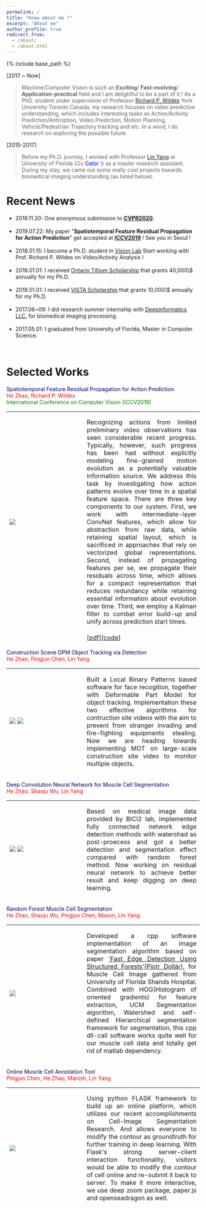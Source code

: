 ```yaml
---
permalink: /
title: "Know about me !"
excerpt: "About me"
author_profile: true
redirect_from: 
  - /about/
  - /about.html
---
```

{% include base_path %}

[2017 ~ Now]
> Machine/Computer Vision is such an <b>Exciting</b>/ <b>Fast-evolving</b>/ <b>Application-practical</b> field and I am delightful to be a part of it ! As a PhD. student under supervision of Professor <a href="http://www.cse.yorku.ca/~wildes/">Richard P. Wildes</a> York University Toronto Canada, my research focuses on video predictive understanding, which includes interesting tasks as Action/Activity Prediction/Anticiption, Video Prediction, Motion Planning, Vehicle/Pedestrian Trajectory tracking and etc. In a word, I do research on exploring the possible future.

[2015-2017]
> Before my Ph.D. journey, I worked with Professor <a href='https://www.bme.ufl.edu/labs/yang/'> Lin Yang</a> at University of Florida (<font color='orangered'>Go</font> <font color='blue'>Gator</font> !) as a master research assistant. During my stay, we came out some really cool projects towards biomedical imaging understanding (as listed below). 

# Recent News
<div id='list_scroll'>
    <nav>
        <ul>
            <li> 2019.11.20: One anonymous submission to <a href='http://openaccess.thecvf.com/ICCV2019.py'><b>CVPR2020</b></a>.</li>
            <br />
            <li> 2019.07.22: My paper "<b>Spatiotemporal Feature Residual Propagation for Action Prediction</b>" get accepted at <a href='http://openaccess.thecvf.com/ICCV2019.py'><b>ICCV2019</b></a> ! See you in Seoul ! </li>
            <br />
            <li> 2018.01.15: I become a Ph.D. student in <a href='http://vision.eecs.yorku.ca/main/'>Vision Lab</a> Start working with Prof. Richard P. Wildes on Video/Activity Analysis !</li>
            <br />
            <li> 2018.01.01: I received <a href='https://gradstudies.yorku.ca/current-students/student-finances/funding-awards/ots/'>Ontario Tillium Scholarship</a> that grants 40,000\$ annually for my Ph.D. </li>
            <br />
            <li> 2018.01.01: I received <a href='https://vista.info.yorku.ca/opportunities/doctoral-scholarships/'>VISTA Scholarship</a> that grants 10,000\$ annually for my Ph.D. </li>
            <br />
            <li> 2017.06~09: I did research summer internship with <a href='http://deepinformatics.com.cn/'>Deepinformatics LLC.</a> for biomedical imaging processing. </li>
            <br />
            <li> 2017.05.01: I graduated from University of Florida, Master in Computer Science. </li>
        </ul>
    </nav>
</div>
<br />

# Selected Works
<table style='background-color:transparent border-collapse:collapse border: none'>
    <tbody>
        <tr>
            <span style="bold; color: #000066;">Spatiotemporal Feature Residual Propagation for Action Prediction</span>
        </tr><br />
        <tr>
            <font color='red'>He Zhao, Richard P. Wildes</font>
        </tr><br />
        <tr>
            <font color='green'> International Conference on Computer Vision (ICCV2019) </font>
        </tr>
        <tr>
            <td width="40%" style="border-style:hidden;">
                <img src="https://JoeHEZHAO.github.io/images/iccv_2019.png">
            </td>
            <td style="border-style:hidden;">
                <p style="text-align: justify;">
                Recognizing actions from limited preliminary video observations
                has seen considerable recent progress. Typically,
                however, such progress has been had without explicitly
                modeling fine-grained motion evolution as a potentially
                valuable information source. We address this
                task by investigating how action patterns evolve over time in 
                a spatial feature space. There are three key components to 
                our system. First, we work with intermediate-layer ConvNet 
                features, which allow for abstraction from raw data, while 
                retaining spatial layout, which is sacrificed in approaches 
                that rely on vectorized global representations. Second, instead 
                of propagating features per se, we propagate their 
                residuals across time, which allows for a compact representation 
                that reduces redundancy while retaining essential 
                information about evolution over time. Third, we employ a 
                Kalman filter to combat error build-up and unify across prediction 
                start times.
                </p>
            </td>
        </tr>
        <tr>
            <td style="border-style:hidden;"> </td>
            <td style="border-style:hidden;">
                [<a href='http://openaccess.thecvf.com/content_ICCV_2019/papers/Zhao_Spatiotemporal_Feature_Residual_Propagation_for_Action_Prediction_ICCV_2019_paper.pdf'>pdf</a>][<a href='https://github.com/JoeHEZHAO/Spatiotemporal-Residual-Propagation'>code</a>]
            </td>
        </tr>
    </tbody>
</table>

<table style='background-color:transparent border-collapse:collapse border: none'>
    <tbody>
        <tr>
            <span style="bold; color: #000066;">Construction Scene DPM Object Tracking via Detection</span>
        </tr><br />
        <tr>
            <font color='red'>He Zhao, Pingjun Chen, Lin Yang</font>
        </tr><br />
        <tr>
            <td width="40%" style="border-style:hidden;">
                <img src="https://JoeHEZHAO.github.io/images/flagDetection.gif">
                <img src="https://JoeHEZHAO.github.io/images/fireEquimentsDetection.gif">
            </td>
            <td style="border-style:hidden;">
                <p style="text-align: justify;">
                Built a Local Binary Patterns based software for face recogition, together with Deformable Part Model for object tracking. Implementation these two effective algorithms for contruction site videos with the aim to prevent from stranger invading and fire-fighting equipments stealing. Now we are heading towards implementing MOT on large-scale construction site video to monitor multiple objects.
                </p>
            </td>
        </tr>
    </tbody>
</table>

<table style='background-color:transparent border-collapse:collapse border: none'>
    <tbody>
        <tr>
            <span style="bold; color: #000066;">Deep Convolution Neural Network for Muscle Cell Segmentation</span>
        </tr><br />
        <tr>
            <font color='red'>He Zhao, Shaoju Wu, Lin Yang</font>
        </tr><br />
        <tr>
            <td width="40%" style="border-style:hidden;">
                <img src="https://JoeHEZHAO.github.io/images/segmentation.gif">
                <img src="https://JoeHEZHAO.github.io/images/DeepNetworkArchitect.png">
            </td>
            <td style="border-style:hidden;">
                <p style="text-align: justify;">
                Based on medical image data provided by BICI2 lab, implemented fully connected network edge detection methods with watershad as post-proecess and got a better detection and segmentation effect compared with random forest method. Now working on residual neural network to achieve better result and keep digging on deep learning.
                </p>
            </td>
        </tr>
    </tbody>
</table>

<table style='background-color:transparent border-collapse:collapse border: none'>
    <tbody>
        <tr>
            <span style="bold; color: #000066;">Random Forest Muscle Cell Segmentation</span>
        </tr><br />
        <tr>
            <font color='red'>He Zhao, Shaoju Wu, Pingjun Chen, Mason, Lin Yang</font>
        </tr><br />
        <tr>
            <td width="40%" style="border-style:hidden;">
                <img src="https://JoeHEZHAO.github.io/images/random_forest.gif">
            </td>
            <td style="border-style:hidden;">
                <p style="text-align: justify;">
                 Developed a cpp software implementation of an image segmentation algorithm based on paper <a href="https://arxiv.org/pdf/1406.5549.pdf" target="_blank">'Fast Edge Detection Using Structured Forests'(Piotr Dollár)</a>, for Muscle Cell Image gathered from University of Florida Shands Hospital. Combined with HOG(Histogram of oriented gradients) for feature extraction, UCM Segmentation algorithm, Watershed and self-defined Hierarchical segmentation framework for segmentation, this cpp dll-call software works quite well for our muscle cell data and totally get rid of matlab dependency.
                </p>
            </td>
        </tr>
    </tbody>
</table>

<table style='background-color:transparent border-collapse:collapse border: none'>
    <tbody>
        <tr>
            <span style="bold; color: #000066;">Online Muscle Cell Annotation Tool</span>
        </tr><br />
        <tr>
            <font color='red'>Pingjun Chen, He Zhao, Manish, Lin Yang</font>
        </tr><br />
        <tr>
            <td width="40%" style="border-style:hidden;">
                <img src="https://JoeHEZHAO.github.io/images/onlineAnnotationDemo.gif">
            </td>
            <td style="border-style:hidden;">
                <p style="text-align: justify;">
                Using python FLASK framework to build up an online platform, which utilizes our recent accomplishments on Cell-Image Segmentation Research. And allows everyone to modify the contour as groundtruth for further training in deep learning. With Flask's strong server-client interaction functionality, visitors would be able to modify the contour of cell online and re-submit it back to server. To make it more interactive, we use deep zoom package, paper.js and openseadragon as well.
                </p>
            </td>
        </tr>
    </tbody>
</table>
